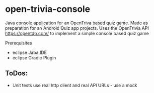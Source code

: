 # open-trivia-console
Java console application for an OpenTriva based quiz game. Made as preparation for an Android Quiz app projects.
Uses the OpenTrivia API https://opentdb.com/ to implement a simple console based quiz game


Prerequisites
* eclipse Jaba IDE
* eclipse Gradle Plugin


ToDos:
-
* Unit tests use real http client and real API URLs - use a mock